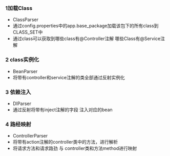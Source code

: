 


### 1加载Class
- ClassParser
- 通过config.properties中的app.base_package加载该包下的所有class到 CLASS_SET中
- 通过class可以获取到哪些class有@Controller注解 哪些Class有@Service注解

### 2 class实例化
- BeanParser
- 将带有controller和service注解的类全部通过反射实例化

### 3 依赖注入
- DIParser
- 通过反射将带有inject注解的字段 注入对应的bean

### 4 路经映射
- ControllerParser
- 将带有action注解的controller类中的方法，进行解析
- 将请求方法和请求路劲 与 controller类和方法method进行映射
